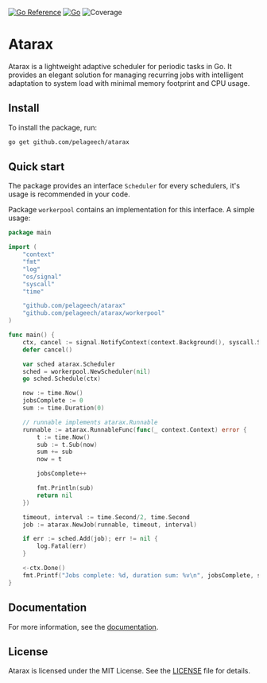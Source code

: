 [![Go Reference](https://pkg.go.dev/badge/github.com/pelageech/atarax.svg)](https://pkg.go.dev/github.com/pelageech/atarax)
[![Go](https://github.com/pelageech/atarax/actions/workflows/go.yml/badge.svg?branch=master)](https://github.com/pelageech/atarax/actions/workflows/go.yml)
![Coverage](https://img.shields.io/badge/Coverage-67.1%25-yellow)

# Atarax
Atarax is a lightweight adaptive scheduler for periodic tasks in Go. It provides an elegant solution for managing recurring jobs with intelligent adaptation to system load with minimal memory footprint and CPU usage.

## Install

To install the package, run:

```bash
go get github.com/pelageech/atarax
```

## Quick start

The package provides an interface `Scheduler` for every schedulers, it's usage is recommended in your code.

Package `workerpool` contains an implementation for this interface. A simple usage:

```go
package main

import (
	"context"
	"fmt"
	"log"
	"os/signal"
	"syscall"
	"time"

	"github.com/pelageech/atarax"
	"github.com/pelageech/atarax/workerpool"
)

func main() {
	ctx, cancel := signal.NotifyContext(context.Background(), syscall.SIGINT, syscall.SIGTERM)
	defer cancel()

	var sched atarax.Scheduler
	sched = workerpool.NewScheduler(nil)
	go sched.Schedule(ctx)

	now := time.Now()
	jobsComplete := 0
	sum := time.Duration(0)

	// runnable implements atarax.Runnable
	runnable := atarax.RunnableFunc(func(_ context.Context) error {
		t := time.Now()
		sub := t.Sub(now)
		sum += sub
		now = t

		jobsComplete++

		fmt.Println(sub)
		return nil
	})

	timeout, interval := time.Second/2, time.Second
	job := atarax.NewJob(runnable, timeout, interval)

	if err := sched.Add(job); err != nil {
		log.Fatal(err)
	}

	<-ctx.Done()
	fmt.Printf("Jobs complete: %d, duration sum: %v\n", jobsComplete, sum)
}
```

## Documentation

For more information, see the [documentation](https://pkg.go.dev/github.com/pelageech/atarax).

## License

Atarax is licensed under the MIT License. See the [LICENSE](LICENSE) file for details.
